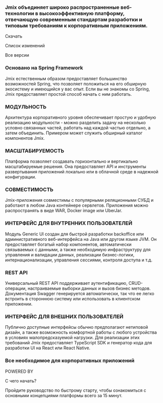 ### Jmix объединяет широко распространенные веб-технологии в высокоэффективную платформу, отвечающую современным стандартам разработки и типовым требованиям к корпоративным приложениям. 
Скачать

Список изменений

Все версии

### Основано на Spring Framework
Jmix естественным образом предоставляет большинство возможностей Spring, что позволяет положиться на его обширную экосистему и имеющийся у вас опыт.
Если вы не знакомы со Spring, Jmix предоставляет простой способ начать с ним работать.

### МОДУЛЬНОСТЬ
Архитектура корпоративного уровня обеспечивает простую и удобную реализацию модульности - можно разделить задачу на несколько условно связанных частей, работать над каждой частью отдельно, а затем объединить. Примером может служить обширный каталог компонентов Jmix.

### МАСШТАБИРУЕМОСТЬ
Платформа позволяет создавать горизонтально и вертикально масштабируемые решения. Она предоставляет API и инструменты развертывания приложений локально или в облачной среде в надежной конфигурации.

### СОВМЕСТИМОСТЬ
Jmix-приложения совместимы с популярными реляционными СУБД и работают в любом Java контейнере сервлетов. Приложения можно распространять в виде WAR, Docker image или UberJar.

### ИНТЕРФЕЙС ДЛЯ ВНУТРЕННИХ ПОЛЬЗОВАТЕЛЕЙ
Модуль Generic UI создан для быстрой разработки backoffice или административного веб-интерфейса на Java или другом языке JVM. Он предоставляет богатый набор компонентов, автоматически связываемых с данными, а также необходимую инфраструктуру для управления и валидации данных, реализации бизнес-логики, интернационализации, управления сессиями, контроля доступа и т.д.

### REST API
Универсальный REST API поддерживает аутентификацию, CRUD-операции, настраиваемые выборки данных и вызов бизнес методов. Документация Swagger генерируется автоматически, так что ее легко встроить в стороннюю систему или использовать в клиентском приложении.

### ИНТЕРФЕЙС ДЛЯ ВНЕШНИХ ПОЛЬЗОВАТЕЛЕЙ
Публично доступные интерфейсы обычно предполагают нетиповой дизайн, а также возможность комфортной работы с любого устройства в условиях малопредсказуемой нагрузки. Для реализации этих требований Jmix предоставляет TypeScript SDK и генератор кода для разработки UI на React или React Native.

### Все необходимое для корпоративных приложений

POWERED BY

С чего начать?

Пройдите руководство по быстрому старту, чтобы ознакомиться с основными концепциями платформы всего за 15 минут.